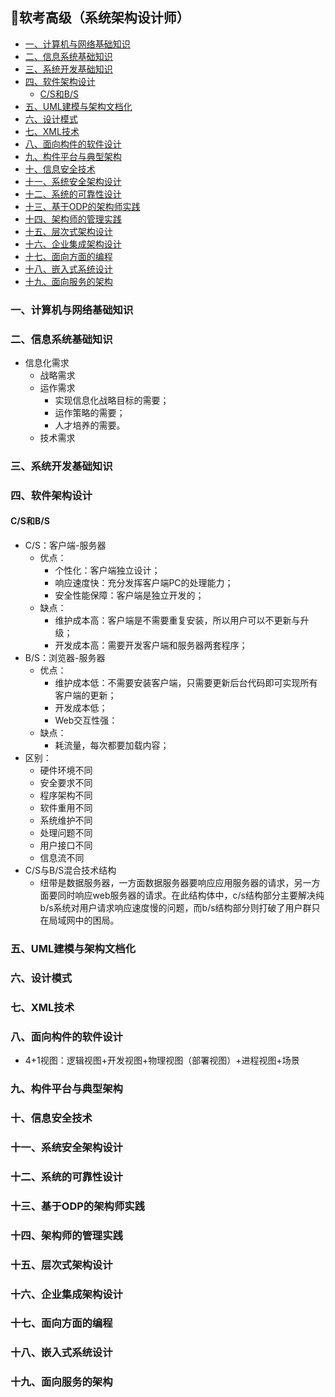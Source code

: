 ## 📃软考高级（系统架构设计师）


* [一、计算机与网络基础知识](#一计算机与网络基础知识)
* [二、信息系统基础知识](#二信息系统基础知识)
* [三、系统开发基础知识](#三系统开发基础知识)
* [四、软件架构设计](#四软件架构设计)
  * [C/S和B/S](#CS和BS)
* [五、UML建模与架构文档化](#五UML建模与架构文档化)
* [六、设计模式](#六设计模式)
* [七、XML技术](#七XML技术)
* [八、面向构件的软件设计](#八面向构件的软件设计)
* [九、构件平台与典型架构](#九构件平台与典型架构)
* [十、信息安全技术](#十信息安全技术)
* [十一、系统安全架构设计](#十一系统安全架构设计)
* [十二、系统的可靠性设计](#十二系统的可靠性设计)
* [十三、基于ODP的架构师实践](#十三基于ODP的架构师实践)
* [十四、架构师的管理实践](#十四架构师的管理实践)
* [十五、层次式架构设计](#十五层次式架构设计)
* [十六、企业集成架构设计](#十六企业集成架构设计)
* [十七、面向方面的编程](#十七面向方面的编程)
* [十八、嵌入式系统设计](#十八嵌入式系统设计)
* [十九、面向服务的架构](#十九面向服务的架构)


### 一、计算机与网络基础知识

### 二、信息系统基础知识
+ 信息化需求
  + 战略需求
  + 运作需求
    + 实现信息化战略目标的需要；
    + 运作策略的需要；
    + 人才培养的需要。
  + 技术需求

### 三、系统开发基础知识

### 四、软件架构设计
#### C/S和B/S
+ C/S：客户端-服务器
  + 优点：
    + 个性化：客户端独立设计；
    + 响应速度快：充分发挥客户端PC的处理能力；
    + 安全性能保障：客户端是独立开发的；
  + 缺点：
    + 维护成本高：客户端是不需要重复安装，所以用户可以不更新与升级；
    + 开发成本高：需要开发客户端和服务器两套程序；
+ B/S：浏览器-服务器
  + 优点：
    + 维护成本低：不需要安装客户端，只需要更新后台代码即可实现所有客户端的更新；
    + 开发成本低；
    + Web交互性强：
  + 缺点：
    + 耗流量，每次都要加载内容；
+ 区别：
  + 硬件环境不同
  + 安全要求不同
  + 程序架构不同
  + 软件重用不同
  + 系统维护不同
  + 处理问题不同
  + 用户接口不同
  + 信息流不同
+ C/S与B/S混合技术结构
  + 纽带是数据服务器，一方面数据服务器要响应应用服务器的请求，另一方面要同时响应web服务器的请求。在此结构体中，c/s结构部分主要解决纯b/s系统对用户请求响应速度慢的问题，而b/s结构部分则打破了用户群只在局域网中的困局。

### 五、UML建模与架构文档化

### 六、设计模式

### 七、XML技术

### 八、面向构件的软件设计
+ 4+1视图：逻辑视图+开发视图+物理视图（部署视图）+进程视图+场景

### 九、构件平台与典型架构

### 十、信息安全技术

### 十一、系统安全架构设计

### 十二、系统的可靠性设计

### 十三、基于ODP的架构师实践

### 十四、架构师的管理实践

### 十五、层次式架构设计

### 十六、企业集成架构设计

### 十七、面向方面的编程

### 十八、嵌入式系统设计

### 十九、面向服务的架构


